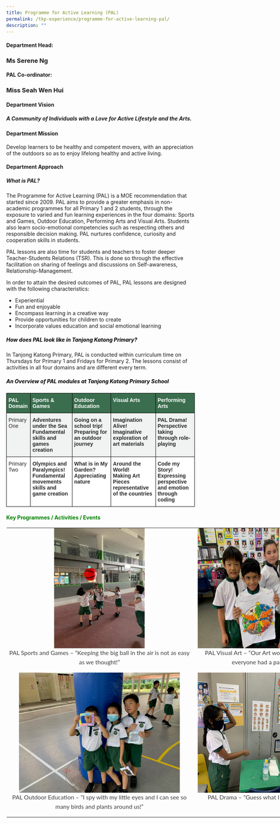 ```yaml
---
title: Programme for Active Learning (PAL)
permalink: /tkp-experience/programme-for-active-learning-pal/
description: ""
---
```

#### Department Head: 

### Ms Serene Ng

#### PAL Co-ordinator:

### Miss Seah Wen Hui

#### Department Vision

##### A Community of Individuals with a Love for Active Lifestyle and the Arts. 

#### Department Mission

Develop learners to be healthy and competent movers, with an appreciation of the outdoors so as to enjoy lifelong healthy and active living.

#### Department Approach

##### What is PAL?

The Programme for Active Learning (PAL) is a MOE recommendation that started since 2009. PAL aims to provide a greater emphasis in non-academic programmes for all Primary 1 and 2 students, through the exposure to varied and fun learning experiences in the four domains: Sports and Games, Outdoor Education, Performing Arts and Visual Arts. Students also learn socio-emotional competencies such as respecting others and responsible decision making. PAL nurtures confidence, curiosity and cooperation skills in students.

  

PAL lessons are also time for students and teachers to foster deeper Teacher-Students Relations (TSR). This is done so through the effective facilitation on sharing of feelings and discussions on Self-awareness, Relationship-Management.

  

In order to attain the desired outcomes of PAL, PAL lessons are designed with the following characteristics:

*   Experiential
*   Fun and enjoyable
*   Encompass learning in a creative way
*   Provide opportunities for children to create
*   Incorporate values education and social emotional learning

<h5 style="color:black">How does PAL look like in Tanjong Katong Primary?</h5>

In Tanjong Katong Primary, PAL is conducted within curriculum time on Thursdays for Primary 1 and Fridays for Primary 2. The lessons consist of activities in all four domains and are different every term.

<h5 style="color:black">An Overview of PAL modules at Tanjong Katong Primary School</h5>

<style type="text/css">
.tg  {border-collapse:collapse;border-spacing:0;}
.tg td{border-color:black;border-style:solid;border-width:1px;font-family:Arial, sans-serif;font-size:14px;
  overflow:hidden;padding:10px 5px;word-break:normal;}
.tg th{border-color:black;border-style:solid;border-width:1px;font-family:Arial, sans-serif;font-size:14px;
  font-weight:normal;overflow:hidden;padding:10px 5px;word-break:normal;}
.tg .tg-0td6{background-color:#F1F2F2;color:#282828;font-weight:bold;text-align:left;vertical-align:top}
.tg .tg-7zkw{background-color:#FFF;color:#282828;text-align:left;vertical-align:top}
.tg .tg-l7qz{background-color:#F1F2F2;color:#282828;text-align:left;vertical-align:top}
.tg .tg-36kn{background-color:#3A6E4E;color:#FFF;font-weight:bold;text-align:left;vertical-align:top}
.tg .tg-hr73{background-color:#FFF;color:#282828;font-weight:bold;text-align:left;vertical-align:top}
</style>
<table class="tg">
<thead>
  <tr>
    <th class="tg-36kn"><span style="font-weight:bold;color:#FFF;background-color:#3A6E4E">PAL Domain</span></th>
    <th class="tg-36kn"><span style="font-weight:bold;color:#FFF;background-color:#3A6E4E">Sports &amp; Games</span></th>
    <th class="tg-36kn"><span style="font-weight:bold;color:#FFF;background-color:#3A6E4E">Outdoor Education</span></th>
    <th class="tg-36kn"><span style="font-weight:bold;color:#FFF;background-color:#3A6E4E">Visual Arts</span></th>
    <th class="tg-36kn"><span style="font-weight:bold;color:#FFF;background-color:#3A6E4E">Performing Arts</span></th>
  </tr>
</thead>
<tbody>
  <tr>
    <td class="tg-l7qz"><span style="color:#282828;background-color:#F1F2F2">Primary One</span></td>
    <td class="tg-0td6">Adventures under the Sea<br><span style="color:#282828;background-color:#F1F2F2">Fundamental skills and games creation</span></td>
    <td class="tg-0td6">Going on a school trip!<br><span style="color:#282828;background-color:#F1F2F2">Preparing for an outdoor journey</span></td>
    <td class="tg-0td6">Imagination Alive!<br><span style="color:#282828;background-color:#F1F2F2">Imaginative exploration of art materials</span></td>
    <td class="tg-0td6">PAL Drama!<br><span style="color:#282828;background-color:#F1F2F2">Perspective taking through role-playing</span></td>
  </tr>
  <tr>
    <td class="tg-7zkw"><span style="color:#282828;background-color:#FFF">Primary Two</span></td>
    <td class="tg-hr73">Olympics and Paralympics!<br><span style="color:#282828;background-color:#FFF">Fundamental movements skills and game creation</span></td>
    <td class="tg-hr73">What is in My Garden?<br><span style="color:#282828;background-color:#FFF">Appreciating nature</span></td>
    <td class="tg-hr73">Around the World!<br><span style="color:#282828;background-color:#FFF">Making Art Pieces representative of the countries</span></td>
    <td class="tg-hr73">Code my Story!<br><span style="color:#282828;background-color:#FFF">Expressing perspective and emotion through coding</span></td>
  </tr>
</tbody>
</table>

<h4 style="color:green">Key Programmes / Activities / Events</h4>


<table style="margin: auto; outline: 0px; padding: 0px; border-collapse: collapse; clear: both; border: 1px solid transparent; table-layout: fixed; width: 890px;" class="ive_eobj_center ives_tab_kosong"><tbody style="margin: 0px; outline: 0px; padding: 0px;"><tr style="margin: 0px; outline: 0px; padding: 0px;"><td style="margin: 0px; outline: 0px; padding: 0px 15px 15px 0px; vertical-align: top;"><img style="margin: auto; outline: 0px; padding: 0px; border: none; max-width: 100%; clear: both; display: block; width: 242px; height: 321px;" class="ive_eobj_center" alt="1.jpg" width="100%" src="/images/PAL_1.jpeg"><div style="margin: 0px; outline: 0px; padding: 0px; line-height: 24.96px; color: rgb(65, 64, 66); font-family: Lato, sans-serif; font-size: 16px; font-weight: 400; text-align: center;"><span style="margin: 0px; outline: 0px; padding: 0px; background-color: initial;">PAL Sports and Games – “Keeping the big ball in the air is not as easy as we thought!”</span></div></td><td style="margin: 0px; outline: 0px; padding: 0px 15px 15px 0px; vertical-align: top;"><img style="margin: auto; outline: 0px; padding: 0px; border: none; max-width: 100%; clear: both; display: block; width: 429px; height: 321px;" class="ive_eobj_center" alt="2.jpg" width="100%" src="/images/PAL_2.jpeg"><div style="margin: 0px; outline: 0px; padding: 0px; line-height: 24.96px; color: rgb(65, 64, 66); font-family: Lato, sans-serif; font-size: 16px; font-weight: 400; text-align: center;"><span style="margin: 0px; outline: 0px; padding: 0px; background-color: initial;">PAL Visual Art – “Our Art work is nice because everyone had a part in it!”</span></div></td></tr><tr style="margin: 0px; outline: 0px; padding: 0px;"><td style="margin: 0px; outline: 0px; padding: 0px 15px 15px 0px; vertical-align: top;"><img style="margin: auto; outline: 0px; padding: 0px; border: none; max-width: 100%; clear: both; display: block; width: 430px; height: 321px;" class="ive_eobj_center" alt="3.jpg" width="100%" src="/images/PAL_3.jpeg"><div style="margin: 0px; outline: 0px; padding: 0px; line-height: 24.96px; color: rgb(65, 64, 66); font-family: Lato, sans-serif; font-size: 16px; font-weight: 400; text-align: center;"><span style="margin: 0px; outline: 0px; padding: 0px; background-color: initial;">PAL Outdoor Education – “I spy with my little eyes and I can see so many birds and plants around us!”</span></div></td><td style="margin: 0px; outline: 0px; padding: 0px 15px 15px 0px; vertical-align: top;"><img style="margin: auto; outline: 0px; padding: 0px; border: none; max-width: 100%; clear: both; display: block; width: 430px; height: 321px;" class="ive_eobj_center" alt="4.png" width="100%" src="/images/PAL_4.png"><div style="margin: 0px; outline: 0px; padding: 0px; line-height: 24.96px; color: rgb(65, 64, 66); font-family: Lato, sans-serif; font-size: 16px; font-weight: 400; text-align: center;"><span style="margin: 0px; outline: 0px; padding: 0px; background-color: initial;">PAL Drama – “Guess what I am thinking of?”</span></div></td></tr></tbody></table>